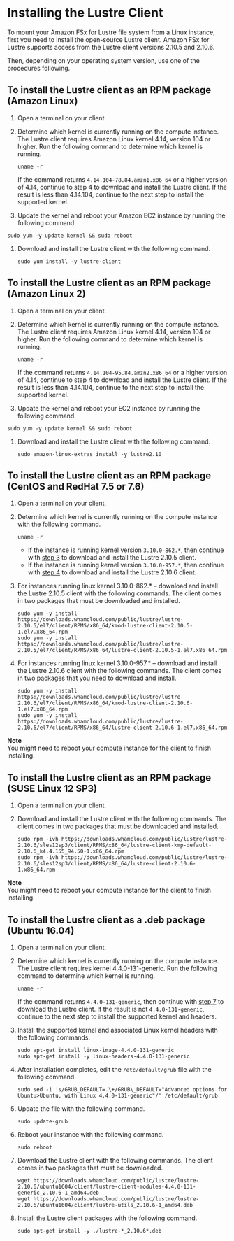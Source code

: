 # Installing the Lustre Client<a name="install-lustre-client"></a>

To mount your Amazon FSx for Lustre file system from a Linux instance, first you need to install the open\-source Lustre client\. Amazon FSx for Lustre supports access from the Lustre client versions 2\.10\.5 and 2\.10\.6\.

Then, depending on your operating system version, use one of the procedures following\.

## To install the Lustre client as an RPM package \(Amazon Linux\)<a name="install-lustre-client-amazon-linux"></a>

1. Open a terminal on your client\.

1. Determine which kernel is currently running on the compute instance\. The Lustre client requires Amazon Linux kernel 4\.14, version 104 or higher\. Run the following command to determine which kernel is running\.

   ```
   uname -r
   ```

   If the command returns `4.14.104-78.84.amzn1.x86_64` or a higher version of 4\.14, continue to step 4 to download and install the Lustre client\. If the result is less than 4\.14\.104, continue to the next step to install the supported kernel\.

1.  Update the kernel and reboot your Amazon EC2 instance by running the following command\. 

   ```
   sudo yum -y update kernel && sudo reboot
   ```

1. Download and install the Lustre client with the following command\.

   ```
   sudo yum install -y lustre-client
   ```

## To install the Lustre client as an RPM package \(Amazon Linux 2\)<a name="install-lustre-client-amazon-linux-2"></a>

1. Open a terminal on your client\.

1. Determine which kernel is currently running on the compute instance\. The Lustre client requires Amazon Linux kernel 4\.14, version 104 or higher\. Run the following command to determine which kernel is running\.

   ```
   uname -r
   ```

   If the command returns `4.14.104-95.84.amzn2.x86_64` or a higher version of 4\.14, continue to step 4 to download and install the Lustre client\. If the result is less than 4\.14\.104, continue to the next step to install the supported kernel\.

1.  Update the kernel and reboot your EC2 instance by running the following command\. 

   ```
   sudo yum -y update kernel && sudo reboot
   ```

1. Download and install the Lustre client with the following command\.

   ```
   sudo amazon-linux-extras install -y lustre2.10
   ```

## To install the Lustre client as an RPM package \(CentOS and RedHat 7\.5 or 7\.6\)<a name="install-lustre-client-amazon-centos-7.5"></a>

1. Open a terminal on your client\.

1. Determine which kernel is currently running on the compute instance with the following command\.

   ```
   uname -r
   ```
   + If the instance is running kernel version `3.10.0-862.*`, then continue with [step 3](#lustre-2.10.5) to download and install the Lustre 2\.10\.5 client\.
   + If the instance is running kernel version `3.10.0-957.*`, then continue with [step 4](#lustre-2.10.6) to download and install the Lustre 2\.10\.6 client\.

1. <a name="lustre-2.10.5"></a>For instances running linux kernel 3\.10\.0\-862\.\* – download and install the Lustre 2\.10\.5 client with the following commands\. The client comes in two packages that must be downloaded and installed\.

   ```
   sudo yum -y install https://downloads.whamcloud.com/public/lustre/lustre-2.10.5/el7/client/RPMS/x86_64/kmod-lustre-client-2.10.5-1.el7.x86_64.rpm
   sudo yum -y install https://downloads.whamcloud.com/public/lustre/lustre-2.10.5/el7/client/RPMS/x86_64/lustre-client-2.10.5-1.el7.x86_64.rpm
   ```

1. <a name="lustre-2.10.6"></a>For instances running linux kernel 3\.10\.0\-957\.\* – download and install the Lustre 2\.10\.6 client with the following commands\. The client comes in two packages that you need to download and install\.

   ```
   sudo yum -y install https://downloads.whamcloud.com/public/lustre/lustre-2.10.6/el7/client/RPMS/x86_64/kmod-lustre-client-2.10.6-1.el7.x86_64.rpm
   sudo yum -y install https://downloads.whamcloud.com/public/lustre/lustre-2.10.6/el7/client/RPMS/x86_64/lustre-client-2.10.6-1.el7.x86_64.rpm
   ```

**Note**  
You might need to reboot your compute instance for the client to finish installing\.

## To install the Lustre client as an RPM package \(SUSE Linux 12 SP3\)<a name="install-lustre-client-SUSE-Linux"></a>

1. Open a terminal on your client\.

1. Download and install the Lustre client with the following commands\. The client comes in two packages that must be downloaded and installed\.

   ```
   sudo rpm -ivh https://downloads.whamcloud.com/public/lustre/lustre-2.10.6/sles12sp3/client/RPMS/x86_64/lustre-client-kmp-default-2.10.6_k4.4.155_94.50-1.x86_64.rpm
   sudo rpm -ivh https://downloads.whamcloud.com/public/lustre/lustre-2.10.6/sles12sp3/client/RPMS/x86_64/lustre-client-2.10.6-1.x86_64.rpm
   ```

**Note**  
You might need to reboot your compute instance for the client to finish installing\.

## To install the Lustre client as a \.deb package \(Ubuntu 16\.04\)<a name="install-lustre-client-Ubuntu-16"></a>

1. Open a terminal on your client\.

1. Determine which kernel is currently running on the compute instance\. The Lustre client requires kernel 4\.4\.0\-131\-generic\. Run the following command to determine which kernel is running\.

   ```
   uname -r
   ```

   If the command returns `4.4.0-131-generic`, then continue with [step 7](#install-lustre) to download the Lustre client\. If the result is not `4.4.0-131-generic`, continue to the next step to install the supported kernel and headers\.

1. Install the supported kernel and associated Linux kernel headers with the following commands\.

   ```
   sudo apt-get install linux-image-4.4.0-131-generic
   sudo apt-get install -y linux-headers-4.4.0-131-generic
   ```

1. After installation completes, edit the `/etc/default/grub` file with the following command\.

   ```
   sudo sed -i 's/GRUB_DEFAULT=.\+/GRUB\_DEFAULT="Advanced options for Ubuntu>Ubuntu, with Linux 4.4.0-131-generic"/' /etc/default/grub
   ```

1. Update the file with the following command\.

   ```
   sudo update-grub
   ```

1. Reboot your instance with the following command\.

   ```
   sudo reboot
   ```

1. <a name="install-lustre"></a>Download the Lustre client with the following commands\. The client comes in two packages that must be downloaded\.

   ```
   wget https://downloads.whamcloud.com/public/lustre/lustre-2.10.6/ubuntu1604/client/lustre-client-modules-4.4.0-131-generic_2.10.6-1_amd64.deb
   wget https://downloads.whamcloud.com/public/lustre/lustre-2.10.6/ubuntu1604/client/lustre-utils_2.10.6-1_amd64.deb
   ```

1. Install the Lustre client packages with the following command\.

   ```
   sudo apt-get install -y ./lustre-*_2.10.6*.deb
   ```